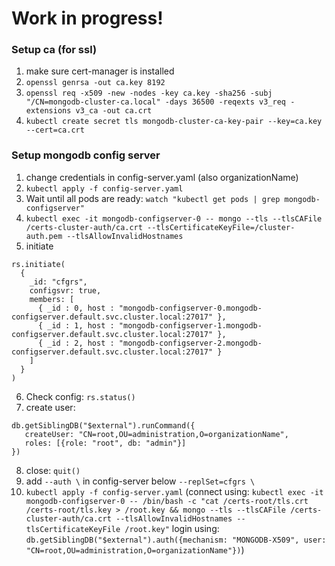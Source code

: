 # Work in progress!

### Setup ca (for ssl)
1. make sure cert-manager is installed
2. `openssl genrsa -out ca.key 8192`
3. `openssl req -x509 -new -nodes -key ca.key -sha256 -subj "/CN=mongodb-cluster-ca.local" -days 36500 -reqexts v3_req -extensions v3_ca -out ca.crt`
4. `kubectl create secret tls mongodb-cluster-ca-key-pair --key=ca.key --cert=ca.crt`



### Setup mongodb config server
1. change credentials in config-server.yaml (also organizationName)
2. `kubectl apply -f config-server.yaml`
3. Wait until all pods are ready: `watch "kubectl get pods | grep mongodb-configserver"`
4. `kubectl exec -it mongodb-configserver-0 -- mongo --tls --tlsCAFile /certs-cluster-auth/ca.crt --tlsCertificateKeyFile=/cluster-auth.pem --tlsAllowInvalidHostnames`
5. initiate
```
rs.initiate(
  {
    _id: "cfgrs",
    configsvr: true,
    members: [
      { _id : 0, host : "mongodb-configserver-0.mongodb-configserver.default.svc.cluster.local:27017" },
      { _id : 1, host : "mongodb-configserver-1.mongodb-configserver.default.svc.cluster.local:27017" },
      { _id : 2, host : "mongodb-configserver-2.mongodb-configserver.default.svc.cluster.local:27017" }
    ]
  }
)
```
6. Check config: `rs.status()`
7. create user:
```
db.getSiblingDB("$external").runCommand({
   createUser: "CN=root,OU=administration,O=organizationName",
   roles: [{role: "root", db: "admin"}]
})
```
8. close: `quit()`
9. add `--auth \` in config-server below `--replSet=cfgrs \`
10. `kubectl apply -f config-server.yaml`
(connect using: `kubectl exec -it mongodb-configserver-0 -- /bin/bash -c "cat /certs-root/tls.crt /certs-root/tls.key > /root.key && mongo --tls --tlsCAFile /certs-cluster-auth/ca.crt --tlsAllowInvalidHostnames --tlsCertificateKeyFile /root.key"`
login using: `db.getSiblingDB("$external").auth({mechanism: "MONGODB-X509", user: "CN=root,OU=administration,O=organizationName"})`)


